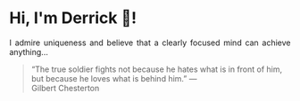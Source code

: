 # Hi, I'm Derrick 👋!
<p align="justify">I admire uniqueness and believe that a clearly focused mind can achieve anything...</p> 
<!-- #quote-start -->
<blockquote>&ldquo;The true soldier fights not because he hates what is in front of him, but because he loves what is behind him.&rdquo; &mdash; <footer>Gilbert Chesterton</footer></blockquote>
<!-- #quote-end -->
